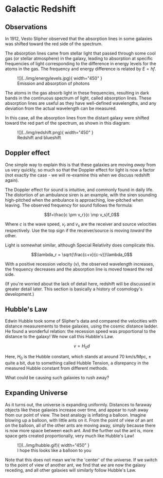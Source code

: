 # Galactic Redshift

## Observations

In 1912, Vesto Slipher observed that the absorption lines in some galaxies was shifted toward the red side of the spectrum. 

The absorption lines came from stellar light that passed through some cool gas (or stellar atmosphere) in the galaxy, leading to absorption at specific frequencies of light corresponding to the difference in energy levels for the atoms in the gas. The frequency and energy difference is related by $E=hf$.

<figure markdown>
  ![](../img/energylevels.jpg){ width="450" }
  <figcaption>Emission and absorption of photons</figcaption>
</figure>

The atoms in the gas absorb light in these frequencies, resulting in dark bands in the continuous spectrum of light, called absorption lines. These absorption lines are useful as they have well-defined wavelengths, and any deviation from the actual wavelength can be measured.

In this case, all the absorption lines from the distant galaxy were shifted toward the red part of the spectrum, as shown in this diagram:

<figure markdown>
  ![](../img/redshift.png){ width="450" }
  <figcaption>Redshift and blueshift</figcaption>
</figure>

## Doppler effect

One simple way to explain this is that these galaxies are moving *away* from us very quickly, so much so that the Doppler effect for light is now a factor (not exactly the case - we will re-examine this when we discuss redshift again).

The Doppler effect for sound is intuitive, and commonly found in daily life. The distortion of an ambulance siren is an example, with the siren sounding high-pitched when the ambulance is approaching, low-pitched when leaving. The observed frequency for sound follows the formula:

$$f=\frac{c \pm v_r}{c \mp v_s}f_0$$

Where $c$ is the wave speed, $v_r$ and $v_s$ are the receiver and source velocities respectively. Use the top sign if the receiver/source is moving *toward* the other.

Light is somewhat similar, although Special Relativity does complicate this.

$$\lambda_r = \sqrt{\frac{c+v}{c-v}}\lambda_0$$

With a positive recession velocity (v), the observed wavelength increases, the frequency decreases and the absorption line is moved toward the red side.

(If you're worried about the lack of detail here, redshift will be discussed in greater detail later. This section is basically a history of cosmology's development.)

## Hubble's Law

Edwin Hubble took some of Slipher's data and compared the velocities with distance measurements to these galaxies, using the cosmic distance ladder. He found a wonderful relation: the recession speed was proportional to the distance to the galaxy! We now call this Hubble's Law.

$$v = H_0 d$$

Here, $H_0$ is the Hubble constant, which stands at around 70 km/s/Mpc, $\pm$ quite a bit, due to something called Hubble Tension, a disrepancy in the measured Hubble constant from different methods.

What could be causing such galaxies to rush away?

## Expanding Universe

As it turns out, the universe is expanding uniformly. Distances to faraway objects like these galaxies increase over time, and appear to rush away from our point of view. The best analogy is inflating a balloon. Imagine blowing up a balloon, with little ants on it. From the point of view of an ant on the balloon, all of the other ants are moving away, simply because there is now more space between each ant. And the further out the ant is, more space gets created proportionally, very much like Hubble's Law!

<figure markdown>
  ![](../img/hubble.gif){ width="450" }
  <figcaption>I hope this looks like a balloon to you</figcaption>
</figure>

Note that this does not mean we're the 'center' of the universe. If we switch to the point of view of another ant, we find that *we* are now the galaxy receding, and all other galaxies will similarly follow Hubble's Law.